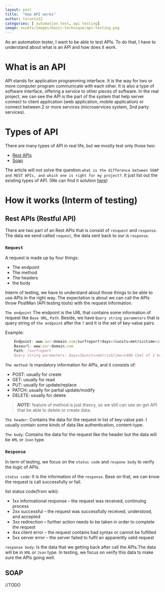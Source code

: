 ```yaml
---
layout: post
title:  "How API works"
author: toronto22
categories: [ automation test, api testing]
image: assets/images/basic-technique/api-testing.png
---
```


As an automation tester, I want to be able to test APIs. To do that, I have to understand about what is an API and how does it work. 

# What is an API
API stands for application programming interface. It is the way for two or more computer program communicate with each other. It is also a type of software interface, offering a service to other pieces of software. 
In the real project, we can see the API is the part of the system that help server connect to client application (web application, mobile application) or connect between 2 or more services (microservices system, 3nd party services).

# Types of API

There are many types of API in real life, but we mostly test only those two:
- [Rest APIs](https://restfulapi.net/)
- [Soap]()  

The article will not solve the question `what is the difference between SOAP and REST APIs, and which one is right for my project?`. It just list out the existing types of API. (We can find it solution [here](https://www.soapui.org/learn/api/soap-vs-rest-api/))

# How it works (Interm of testing)

## Rest APIs (Restful API)
There are two part of an Rest APIs that is consist of `resquest` and `response`. The data we send called `request`, the data sent back to our is `response`. 
### `Request`
A request is made up by four things:
- The endpoint
- The method
- The headers
- the body

Interm of testing, we have to understand about those things to be able to use APIs in the right way. The expectation is about we can call the APIs throw PostMan (API testing tools) with the request information.

`The endpoint` The endpoint is the URL that contains some information of request like `Base URL`, `Path`. Beside, we have `Query string parameters` that is query string of `the endpoint` after the `?` and it is the set of key-value pairs.

Example:
```js
    Endpoint: www.our-domain.com/surfreport?days=3&units=metric&time=1400
    Baseurl: www.our-domain.com
    Path: /surfreport
    Query string parameters: days=3&units=metric&time=1400 (Set of 3 key-value pairs)
```


`The method`: Is mandatory information for APIs, and it consists of:

- POST: usually for create
- GET: usually for read
- PUT: usually for update/replace
- PATCH: usually for partial update/modify 
- DELETE: usually for delete

> **_NOTE:_**  feature of method is just theory, so we still can see an get API that be able to delete or create data. 

`The header`: Contains the data for the request in list of key-value pair. I usually contain some kinds of data like authentication, content-type.

`The body`: Contains the data for the request like the header but the data will be `XML` or `Json` type.

### `Response`
In term of testing, we focus on the `status code` and `respone body` to verify the logic of APIs.

`status code`: It is the information of the `response`. Base on that, we can know the request is call successfully or fail.

list status code(from wiki):
- 1xx informational response – the request was received, continuing process
- 2xx successful – the request was successfully received, understood, and accepted
- 3xx redirection – further action needs to be taken in order to complete the request
- 4xx client error – the request contains bad syntax or cannot be fulfilled
- 5xx server error – the server failed to fulfil an apparently valid request

`response body`: Is the data that we getting back after call the APIs.The data will be in `XML` or `Json` type. In testing, we focus on verify this data to make sure the APIs going well.

## SOAP
//TODO